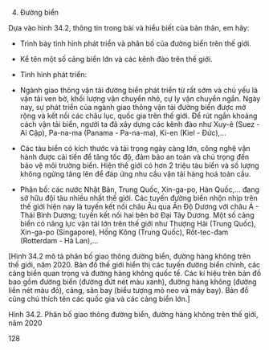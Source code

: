 4. Đường biển

Dựa vào hình 34.2, thông tin trong bài và hiểu biết của bản thân, em hãy:
- Trình bày tình hình phát triển và phân bố của đường biển trên thế giới.
- Kể tên một số cảng biển lớn và các kênh đào trên thế giới.

- Tình hình phát triển:
+ Ngành giao thông vận tải đường biển phát triển từ rất sớm và chủ yếu là vận tải ven bờ, khối lượng vận chuyển nhỏ, cự ly vận chuyển ngắn. Ngày nay, sự phát triển của ngành giao thông vận tải đường biển được mở rộng và kết nối các châu lục, quốc gia trên thế giới. Để rút ngắn khoảng cách vận tải biển, người ta đã xây dựng các kênh đào như Xuy-ê (Suez - Ai Cập), Pa-na-ma (Panama - Pa-na-ma), Ki-en (Kiel - Đức),...

+ Các tàu biển có kích thước và tải trọng ngày càng lớn, công nghệ vận hành được cải tiến để tăng tốc độ, đảm bảo an toàn và chú trọng đến bảo vệ môi trường biển. Hiện thế giới có hơn 2 triệu tàu biển và số lượng không ngừng tăng lên để đáp ứng nhu cầu vận tải hàng hoá toàn cầu.

- Phân bố: các nước Nhật Bản, Trung Quốc, Xin-ga-po, Hàn Quốc,... đang sở hữu đội tàu nhiều nhất thế giới. Các tuyến đường biển nhộn nhịp trên thế giới hiện nay là tuyến kết nối châu Âu qua Ấn Độ Dương với châu Á - Thái Bình Dương; tuyến kết nối hai bên bờ Đại Tây Dương. Một số cảng biển có năng lực vận tải lớn trên thế giới như Thượng Hải (Trung Quốc), Xin-ga-po (Singapore), Hồng Kông (Trung Quốc), Rốt-tec-đam (Rotterdam - Hà Lan),...

[Hình 34.2 mô tả phân bố giao thông đường biển, đường hàng không trên thế giới, năm 2020. Bản đồ thế giới hiển thị các tuyến đường biển chính, các cảng biển quan trọng và đường hàng không quốc tế. Các kí hiệu trên bản đồ bao gồm đường biển (đường đứt nét màu xanh), đường hàng không (đường liền nét màu đỏ), cảng, sân bay (biểu tượng mỏ neo và máy bay). Bản đồ cũng chú thích tên các quốc gia và các cảng biển lớn.]

Hình 34.2. Phân bố giao thông đường biển, đường hàng không trên thế giới, năm 2020

128